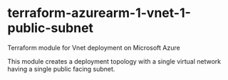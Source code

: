 # terraform-azurearm-1-vnet-1-public-subnet
Terraform module for Vnet deployment on Microsoft Azure

This module creates a deployment topology with a single virtual network having a single public facing subnet.

